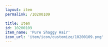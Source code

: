 ```yaml
---
layout: item
permalink: /10200109

title: Item
id: 10200109
item_name: 'Pure Shaggy Hair'
icon_url: 'item/icon/customize/10200109.png'
---
```

